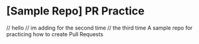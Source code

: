 # [Sample Repo] PR Practice
// hello
// im adding for the second time
// the third time
A sample repo for practicing how to create Pull Requests
